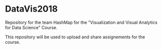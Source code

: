 # DataVis2018
Repository for the team HashMap for the "Visualization and Visual Analytics for Data Science" Course.

This repository will be used to upload and share assignements for the course.
